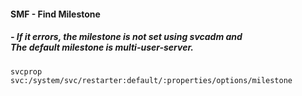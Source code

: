 #### SMF - Find Milestone
##### <p> - If it errors, the milestone is not set using svcadm and<br>The default milestone is multi-user-server.<p>
```Shell
svcprop svc:/system/svc/restarter:default/:properties/options/milestone
```
